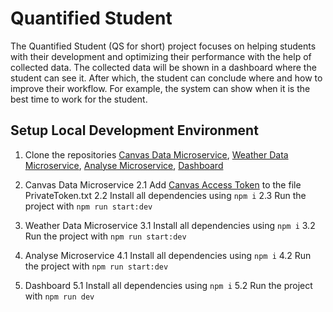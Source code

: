 # Quantified Student
The Quantified Student (QS for short) project focuses on helping students with their development and optimizing their performance with the help of collected data. The collected data will be shown in a dashboard where the student can see it. After which, the student can conclude where and how to improve their workflow. For example, the system can show when it is the best time to work for the student.

## Setup Local Development Environment
1. Clone the repositories [Canvas Data Microservice](https://github.com/quantifiedstudent/CanvasDataMicroservice), [Weather Data Microservice](https://github.com/quantifiedstudent/WeatherDataMicroservice), [Analyse Microservice](https://github.com/quantifiedstudent/AnalyseMicroservice), [Dashboard](https://github.com/quantifiedstudent/Dashboard)

2. Canvas Data Microservice
  2.1 Add [Canvas Access Token](https://canvas.instructure.com/doc/api/file.oauth.html#manual-token-generation) to the file PrivateToken.txt
  2.2 Install all dependencies using `npm i`
  2.3 Run the project with `npm run start:dev`
  
3. Weather Data Microservice
  3.1 Install all dependencies using `npm i`
  3.2 Run the project with `npm run start:dev`
  
 4. Analyse Microservice
  4.1 Install all dependencies using `npm i`
  4.2 Run the project with `npm run start:dev`
  
 5. Dashboard
  5.1 Install all dependencies using `npm i`
  5.2 Run the project with `npm run dev`
